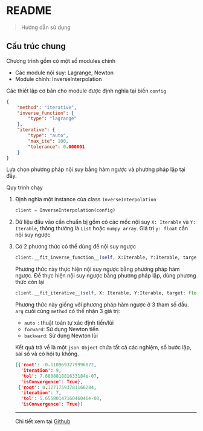 # README

> Hướng dẫn sử dụng

## Cấu trúc chung

Chương trình gồm có một số modules chính

- Các module nội suy: Lagrange, Newton
- Module chính: InverseInterpolation

Các thiết lập cơ bản cho module được định nghĩa tại biến `config`

```json
{
    "method": "iterative",
    "inverse_function": {
        "type": "lagrange"
    },
    "iterative": {
        "type": "auto",
        "max_ite": 100,
        "tolerance": 0.000001
    }
}
```

Lựa chọn phương pháp nội suy bằng hàm ngược và phương pháp lặp tại đây.

Quy trình chạy

1. Định nghĩa một instance của class `InverseInterpolation`

   ```python
   client = InverseInterpolation(config)
   ```

2. Dữ liệu đầu vào cần chuẩn bị gồm có các mốc nội suy `X: Iterable` và `Y: Iterable`, thông thường là `List` hoặc `numpy array`. Giá trị `y: float` cần nội suy ngược

3. Có 2 phương thức có thể dùng để nội suy ngược

   ```python
   client.__fit_inverse_function__(self, X:Iterable, Y:Iterable, target: float)
   ```

   Phương thức này thực hiện nội suy ngược bằng phương pháp hàm ngược. Để thực hiện nội suy ngược bằng phương pháp lặp, dùng phương thức còn lại

   ```python
   client.__fit_iterative__(self, X: Iterable, Y:Iterable, target: float, method: str = 'auto')
   ```

   Phương thức này giống với phương pháp hàm ngược ở 3 tham số đầu. `arg` cuối cùng `method` có thể nhận 3 giá trị:

   - `auto `: thuật toán tự xác định tiến/lùi
   - `forward`: Sử dụng Newton tiến
   - `backward`: Sử dụng Newton lùi

   Kết quả trả về là một `json Object` chứa tất cả các nghiệm, số bước lặp, sai số và có hội tụ không.

   ```json
   [{'root': -0.1109693279996872,
     'iteration': 9,
     'tol': 7.680881881633184e-07,
     'isConvergence': True},
    {'root': 0.12717593781166284,
     'iteration': 7,
     'tol': 5.6558014716046046e-08,
     'isConvergence': True}]
   ```

   ---

   Chi tiết xem tại [Github](https://github.com/jurgendn/Numerical-Analysis)